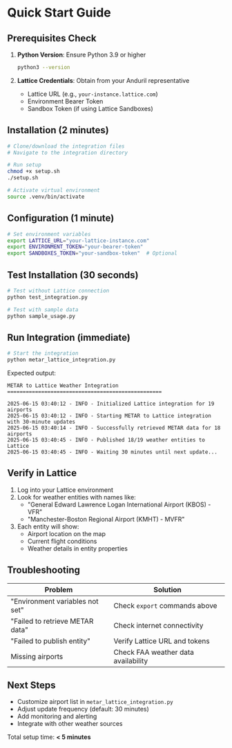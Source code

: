 # Quick Start Guide

## Prerequisites Check

1. **Python Version**: Ensure Python 3.9 or higher
   ```bash
   python3 --version
   ```

2. **Lattice Credentials**: Obtain from your Anduril representative
   - Lattice URL (e.g., `your-instance.lattice.com`)
   - Environment Bearer Token
   - Sandbox Token (if using Lattice Sandboxes)

## Installation (2 minutes)

```bash
# Clone/download the integration files
# Navigate to the integration directory

# Run setup
chmod +x setup.sh
./setup.sh

# Activate virtual environment
source .venv/bin/activate
```

## Configuration (1 minute)

```bash
# Set environment variables
export LATTICE_URL="your-lattice-instance.com"
export ENVIRONMENT_TOKEN="your-bearer-token"
export SANDBOXES_TOKEN="your-sandbox-token"  # Optional
```

## Test Installation (30 seconds)

```bash
# Test without Lattice connection
python test_integration.py

# Test with sample data
python sample_usage.py
```

## Run Integration (immediate)

```bash
# Start the integration
python metar_lattice_integration.py
```

Expected output:
```
METAR to Lattice Weather Integration
==================================================

2025-06-15 03:40:12 - INFO - Initialized Lattice integration for 19 airports
2025-06-15 03:40:12 - INFO - Starting METAR to Lattice integration with 30-minute updates
2025-06-15 03:40:14 - INFO - Successfully retrieved METAR data for 18 airports
2025-06-15 03:40:45 - INFO - Published 18/19 weather entities to Lattice
2025-06-15 03:40:45 - INFO - Waiting 30 minutes until next update...
```

## Verify in Lattice

1. Log into your Lattice environment
2. Look for weather entities with names like:
   - "General Edward Lawrence Logan International Airport (KBOS) - VFR"
   - "Manchester-Boston Regional Airport (KMHT) - MVFR"
3. Each entity will show:
   - Airport location on the map
   - Current flight conditions
   - Weather details in entity properties

## Troubleshooting

| Problem | Solution |
|---------|----------|
| "Environment variables not set" | Check `export` commands above |
| "Failed to retrieve METAR data" | Check internet connectivity |
| "Failed to publish entity" | Verify Lattice URL and tokens |
| Missing airports | Check FAA weather data availability |

## Next Steps

- Customize airport list in `metar_lattice_integration.py`
- Adjust update frequency (default: 30 minutes)
- Add monitoring and alerting
- Integrate with other weather sources

Total setup time: **< 5 minutes**
